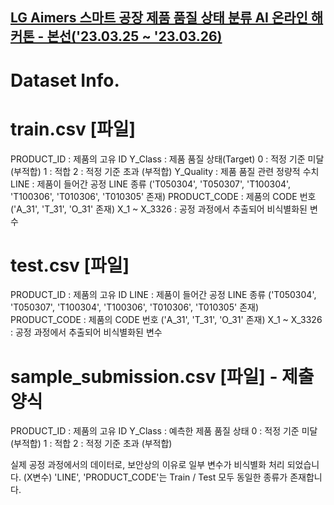 ## [LG Aimers 스마트 공장 제품 품질 상태 분류 AI 온라인 해커톤 - 본선('23.03.25 ~ '23.03.26)](https://dacon.io/competitions/official/236080/overview/description)

# Dataset Info.

# train.csv [파일]
PRODUCT_ID : 제품의 고유 ID
Y_Class : 제품 품질 상태(Target) 
0 : 적정 기준 미달 (부적합)
1 : 적합
2 : 적정 기준 초과 (부적합)
Y_Quality : 제품 품질 관련 정량적 수치
LINE : 제품이 들어간 공정 LINE 종류 ('T050304', 'T050307', 'T100304', 'T100306', 'T010306', 'T010305' 존재)
PRODUCT_CODE : 제품의 CODE 번호 ('A_31', 'T_31', 'O_31' 존재)
X_1 ~ X_3326 : 공정 과정에서 추출되어 비식별화된 변수


# test.csv [파일]
PRODUCT_ID : 제품의 고유 ID
LINE : 제품이 들어간 공정 LINE 종류 ('T050304', 'T050307', 'T100304', 'T100306', 'T010306', 'T010305' 존재)
PRODUCT_CODE : 제품의 CODE 번호 ('A_31', 'T_31', 'O_31' 존재)
X_1 ~ X_3326 : 공정 과정에서 추출되어 비식별화된 변수


# sample_submission.csv [파일] - 제출 양식
PRODUCT_ID : 제품의 고유 ID
Y_Class : 예측한 제품 품질 상태
0 : 적정 기준 미달 (부적합)
1 : 적합
2 : 적정 기준 초과 (부적합)

실제 공정 과정에서의 데이터로, 보안상의 이유로 일부 변수가 비식별화 처리 되었습니다. (X변수)
'LINE', 'PRODUCT_CODE'는 Train / Test 모두 동일한 종류가 존재합니다.
